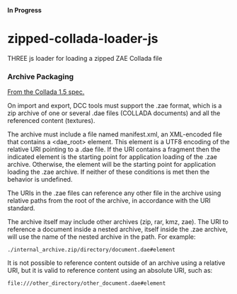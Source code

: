 **In Progress**

# zipped-collada-loader-js
THREE js loader for loading a zipped ZAE Collada file


### Archive Packaging
[From the Collada 1.5 spec.](https://www.khronos.org/files/collada_spec_1_5.pdf)

On import and export, DCC tools must support the .zae format, which is a zip archive of one or several
.dae files (COLLADA documents) and all the referenced content (textures).

The archive must include a file named manifest.xml, an XML-encoded file that contains a <dae_root>
element. This element is a UTF8 encoding of the relative URI pointing to a .dae file. If the URI contains a
fragment then the indicated element is the starting point for application loading of the .zae archive.
Otherwise, the <scene> element will be the starting point for application loading the .zae archive. If
neither of these conditions is met then the behavior is undefined.
  
The URIs in the .zae files can reference any other file in the archive using relative paths from the root of the
archive, in accordance with the URI standard.

The archive itself may include other archives (zip, rar, kmz, zae). The URI to reference a document
inside a nested archive, itself inside the .zae archive, will use the name of the nested archive in the path.
For example:

`./internal_archive.zip/directory/document.dae#element`

It is not possible to reference content outside of an archive using a relative URI, but it is valid to reference
content using an absolute URI, such as:

`file:///other_directory/other_document.dae#element`
